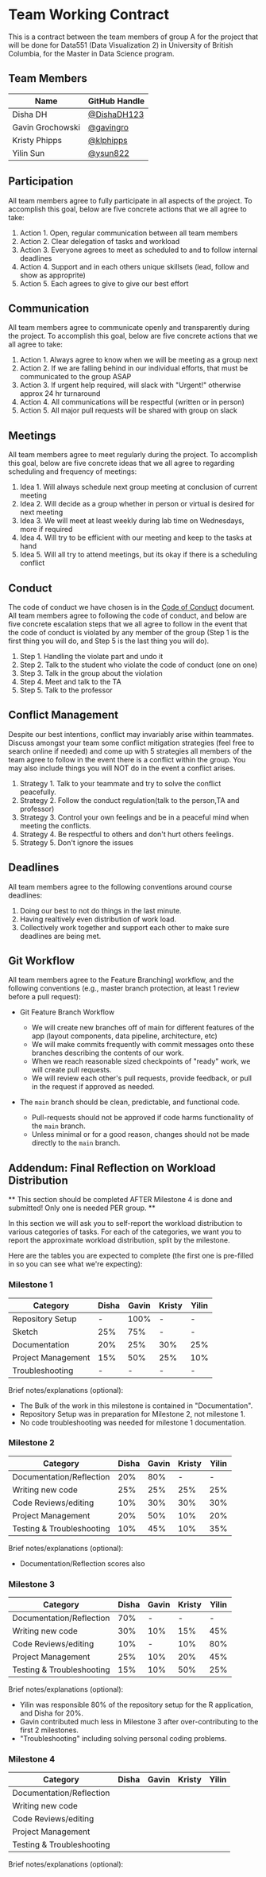 # Team Working Contract

This is a contract between the team members of group A for the project that will be done for Data551 (Data Visualization 2) in University of British Columbia, for the Master in Data Science program.

## Team Members

| Name     | GitHub Handle                          |
|----------|----------------------------------------|
| Disha DH | [@DishaDH123](https://github.com/DishaDH123) |
| Gavin Grochowski  | [@gavingro](https://github.com/gavingro) |
| Kristy Phipps | [@klphipps](https://github.com/klphipps) |
| Yilin Sun | [@ysun822](https://github.com/ysun822) |

## Participation

All team members agree to fully participate in all aspects of the project.
To accomplish this goal, below are five concrete actions that we all agree to take:

1. Action 1. Open, regular communication between all team members 
2. Action 2. Clear delegation of tasks and workload
3. Action 3. Everyone agrees to meet as scheduled to and to follow internal deadlines
4. Action 4. Support and in each others unique skillsets (lead, follow and show as approprite)
5. Action 5. Each agrees to give to give our best effort

## Communication

All team members agree to communicate openly and transparently during the project.
To accomplish this goal, below are five concrete actions that we all agree to take:

1. Action 1. Always agree to know when we will be meeting as a group next
2. Action 2. If we are falling behind in our individual efforts, that must be communicated to the group ASAP
3. Action 3. If urgent help required, will slack with "Urgent!" otherwise approx 24 hr turnaround
4. Action 4. All communications will be respectful (written or in person)
5. Action 5. All major pull requests will be shared with group on slack

## Meetings

All team members agree to meet regularly during the project.
To accomplish this goal, below are five concrete ideas that we all agree to regarding scheduling and frequency of meetings:

1. Idea 1. Will always schedule next group meeting at conclusion of current meeting
2. Idea 2. Will decide as a group whether in person or virtual is desired for next meeting
3. Idea 3. We will meet at least weekly during lab time on Wednesdays, more if required
4. Idea 4. Will try to be efficient with our meeting and keep to the tasks at hand
5. Idea 5. Will all try to attend meetings, but its okay if there is a scheduling conflict

## Conduct

The code of conduct we have chosen is in the [Code of Conduct](./CODE_OF_CONDUCT.md) document.
All team members agree to following the code of conduct, and below are five concrete escalation steps that we all agree to follow in the event that the code of conduct is violated by any member of the group (Step 1 is the first thing you will do, and Step 5 is the last thing you will do).

1. Step 1. Handling the violate part and undo it 
2. Step 2. Talk to the student who violate the code of conduct (one on one)
3. Step 3. Talk in the group about the violation
4. Step 4. Meet and talk to the TA
5. Step 5. Talk to the professor


## Conflict Management

Despite our best intentions, conflict may invariably arise within teammates.
Discuss amongst your team some conflict mitigation strategies (feel free to search online if needed) and come up with 5 strategies all members of the team agree to follow in the event there is a conflict within the group.
You may also include things you will NOT do in the event a conflict arises.

1. Strategy 1. Talk to your teammate and try to solve the conflict peacefully. 
2. Strategy 2. Follow the conduct regulation(talk to the person,TA and professor)
3. Strategy 3. Control your own feelings and be in a peaceful mind when meeting the conflicts. 
4. Strategy 4. Be respectful to others and don't hurt others feelings.  
5. Strategy 5. Don't ignore the issues

## Deadlines

All team members agree to the following conventions around course deadlines:

1. Doing our best to not do things in the last minute.
2. Having realtively even distribution of work load.
3. Collectively work together and support each other to make sure deadlines are being met.

## Git Workflow

All team members agree to the Feature Branching] workflow, and the following conventions (e.g., master branch protection, at least 1 review before a pull request):

* Git Feature Branch Workflow
    * We will create new branches off of main for different features of the app (layout components, data pipeline, architecture, etc)
    * We will make commits frequently with commit messages onto these branches describing the contents of our work.
    * When we reach reasonable sized checkpoints of "ready" work, we will create pull requests.
    * We will review each other's pull requests, provide feedback, or pull in the request if approved as needed.

* The `main` branch should be clean, predictable, and functional code. 
    * Pull-requests should not be approved if code harms functionality of the `main` branch.
    * Unless minimal or for a good reason, changes should not be made directly to the `main` branch.

## Addendum: Final Reflection on Workload Distribution

** This section should be completed AFTER Milestone 4 is done and submitted! Only one is needed PER group. **

In this section we will ask you to self-report the workload distribution to various categories of tasks.
For each of the categories, we want you to report the approximate workload distribution, split by the milestone.

Here are the tables you are expected to complete (the first one is pre-filled in so you can see what we're expecting):

### Milestone 1

| Category           | Disha         | Gavin         | Kristy        | Yilin         |
|--------------------|---------------|---------------|---------------|---------------|
| Repository Setup   | -             | 100%          | -             | -             |
| Sketch             | 25%           | 75%           | -             | -             |
| Documentation      | 20%           | 25%           | 30%           | 25%           |
| Project Management | 15%           | 50%           | 25%           | 10%           |
| Troubleshooting    | -             | -             | -             | -             |

Brief notes/explanations (optional):
- The Bulk of the work in this milestone is contained in "Documentation".
- Repository Setup was in preparation for Milestone 2, not milestone 1.
- No code troubleshooting was needed for milestone 1 documentation.

### Milestone 2

| Category                  | Disha         | Gavin         | Kristy        | Yilin         |
|---------------------------|---------------|---------------|---------------|---------------|
| Documentation/Reflection  | 20%           | 80%           | -             | -             |
| Writing new code          | 25%           | 25%           | 25%           | 25%           |
| Code Reviews/editing      | 10%           | 30%           | 30%           | 30%           |
| Project Management        | 20%           | 50%           | 10%           | 20%           |
| Testing & Troubleshooting | 10%           | 45%           | 10%           | 35%           |

Brief notes/explanations (optional):
* Documentation/Reflection scores also 


### Milestone 3

| Category                  | Disha         | Gavin         | Kristy        | Yilin         |
|---------------------------|---------------|---------------|---------------|---------------|
| Documentation/Reflection  | 70%           | -             | -             | -             |
| Writing new code          | 30%           | 10%           | 15%           | 45%           |
| Code Reviews/editing      | 10%           | -             | 10%           | 80%           |
| Project Management        | 25%           | 10%           | 20%           | 45%           |
| Testing & Troubleshooting | 15%           | 10%           | 50%           | 25%           |

Brief notes/explanations (optional):
- Yilin was responsible 80% of the repository setup for the R application, and Disha for 20%.
- Gavin contributed much less in Milestone 3 after over-contributing to the first 2 milestones.
- "Troubleshooting" including solving personal coding problems.

### Milestone 4

| Category                  | Disha         | Gavin         | Kristy        | Yilin         |
|---------------------------|---------------|---------------|---------------|---------------|
| Documentation/Reflection  |               |               |               |               |
| Writing new code          |               |               |               |               |
| Code Reviews/editing      |               |               |               |               |
| Project Management        |               |               |               |               |
| Testing & Troubleshooting |               |               |               |               |

Brief notes/explanations (optional):
